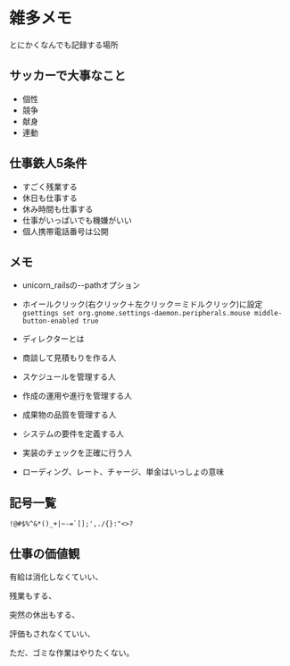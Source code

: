 # 雑多メモ

とにかくなんでも記録する場所


## サッカーで大事なこと

* 個性
* 競争
* 献身
* 連動

## 仕事鉄人5条件

* すごく残業する
* 休日も仕事する
* 休み時間も仕事する
* 仕事がいっぱいでも機嫌がいい
* 個人携帯電話番号は公開


## メモ

* unicorn_railsの--pathオプション
* ホイールクリック(右クリック＋左クリック＝ミドルクリック)に設定
`gsettings set org.gnome.settings-daemon.peripherals.mouse middle-button-enabled true`


* ディレクターとは
* 商談して見積もりを作る人
* スケジュールを管理する人
* 作成の運用や進行を管理する人
* 成果物の品質を管理する人
* システムの要件を定義する人
* 実装のチェックを正確に行う人

* ローディング、レート、チャージ、単金はいっしょの意味



## 記号一覧

~~~
!@#$%^&*()_+|~-=`[];',./{}:"<>?
~~~



## 仕事の価値観

有給は消化しなくていい、

残業もする、

突然の休出もする、

評価もされなくていい、

ただ、ゴミな作業はやりたくない。

